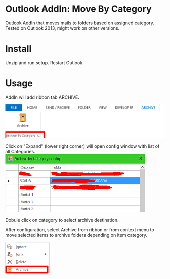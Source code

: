 # Outlook AddIn: Move By Category
Outlook AddIn that moves mails to folders based on assigned category.
Tested on Outlook 2013, might work on other versions.

# Install
Unzip and run setup.
Restart Outlook.

# Usage
AddIn will add ribbon tab ARCHIVE.

![Alt text](/img/ribbon.png?raw=true "Ribbon")

Click on "Expand" (lower right corner) will open config window with list of all Categories.
![Alt text](/img/config.png?raw=true "Config")

Dobule click on category to select archive destination.

After configuration, select Archive from ribbon or from context menu to move selected items to archive folders depending on item category.

![Alt text](/img/context.png?raw=true "Context menu")

